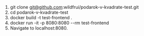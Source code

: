 1. git clone git@github.com:wildfrui/podarok-v-kvadrate-test.git
2. cd podarok-v-kvadrate-test
3. docker build -t test-frontend  .  
4. docker run -it -p 8080:8080 --rm test-frontend
5. Navigate to localhost:8080.
